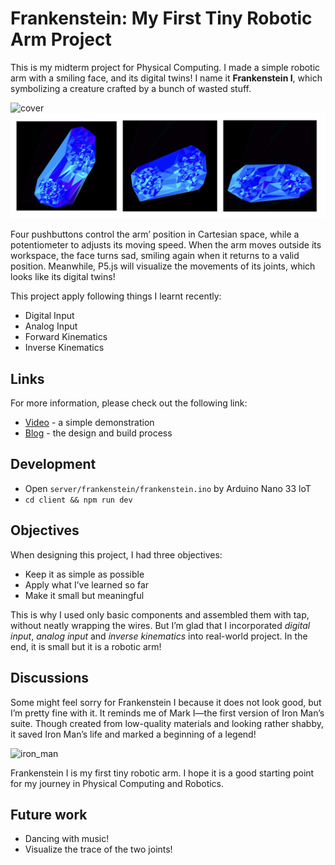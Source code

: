 # Frankenstein: My First Tiny Robotic Arm Project

This is my midterm project for Physical Computing. I made a simple robotic arm with a smiling face, and its digital twins! I name it **Frankenstein I**, which symbolizing a creature crafted by a bunch of wasted stuff.

![cover](./img/cover.png)
![twins](./img/digital-twins.png)

Four pushbuttons control the arm’ position in Cartesian space, while a potentiometer to adjusts its moving speed. When the arm moves outside its workspace, the face turns sad, smiling again when it returns to a valid position. Meanwhile, P5.js will visualize the movements of its joints, which looks like its digital twins!

This project apply following things I learnt recently:

- Digital Input
- Analog Input
- Forward Kinematics
- Inverse Kinematics

## Links

For more information, please check out the following link:

- [Video](https://drive.google.com/file/d/1DDYvQkuoxJn31Q663QZJp7O8A2DMUf7v/view) - a simple demonstration
- [Blog](https://spangle-clutch-0a2.notion.site/Week6-Midterm-Project-1268ad8589b6808fa3a2e3d39f1ea35d) - the design and build process

## Development

- Open `server/frankenstein/frankenstein.ino` by Arduino Nano 33 loT
- `cd client && npm run dev`

## Objectives

When designing this project, I had three objectives:

- Keep it as simple as possible
- Apply what I’ve learned so far
- Make it small but meaningful

This is why I used only basic components and assembled them with tap, without neatly wrapping the wires. But I’m glad that I incorporated _digital input_, _analog input_ and _inverse kinematics_ into real-world project. In the end, it is small but it is a robotic arm!

## Discussions

Some might feel sorry for Frankenstein I because it does not look good, but I’m pretty fine with it. It reminds me of Mark I—the first version of Iron Man’s suite. Though created from low-quality materials and looking rather shabby, it saved Iron Man’s life and marked a beginning of a legend!

![iron_man](./img/iron_man.png)

Frankenstein I is my first tiny robotic arm. I hope it is a good starting point for my journey in Physical Computing and Robotics.

## Future work

- Dancing with music!
- Visualize the trace of the two joints!
